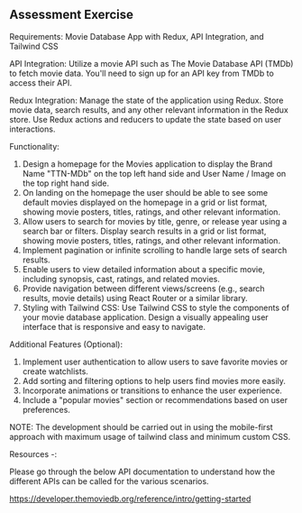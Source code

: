 Assessment Exercise
-------------------

Requirements: Movie Database App with Redux, API Integration, and Tailwind CSS

API Integration: Utilize a movie API such as The Movie Database API (TMDb) to fetch movie data. You'll need to sign up for an API key from TMDb to access their API.

Redux Integration: Manage the state of the application using Redux. Store movie data, search results, and any other relevant information in the Redux store. Use Redux actions and reducers to update the state based on user interactions.

Functionality:

1. Design a homepage for the Movies application to display the Brand Name "TTN-MDb" on the top left hand side and User Name / Image on the top right hand side.
2. On landing on the homepage the user should be able to see some default movies displayed on the homepage in a grid or list format, showing movie posters, titles, ratings, and other relevant information.
3. Allow users to search for movies by title, genre, or release year using a search bar or filters. Display search results in a grid or list format, showing movie posters, titles, ratings, and other relevant information.
4. Implement pagination or infinite scrolling to handle large sets of search results.
5. Enable users to view detailed information about a specific movie, including synopsis, cast, ratings, and related movies.
6. Provide navigation between different views/screens (e.g., search results, movie details) using React Router or a similar library.
7. Styling with Tailwind CSS: Use Tailwind CSS to style the components of your movie database application. Design a visually appealing user interface that is responsive and easy to navigate.

Additional Features (Optional):

1. Implement user authentication to allow users to save favorite movies or create watchlists.
2. Add sorting and filtering options to help users find movies more easily.
3. Incorporate animations or transitions to enhance the user experience.
4. Include a "popular movies" section or recommendations based on user preferences.

NOTE: The development should be carried out in using the mobile-first approach with maximum usage of tailwind class and minimum custom CSS.

Resources -:

Please go through the below API documentation to understand how the different APIs can be called for the various scenarios.

https://developer.themoviedb.org/reference/intro/getting-started


